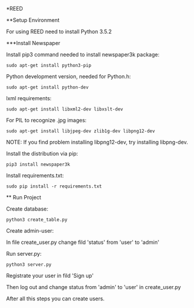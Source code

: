 *REED

**Setup Environment

For using REED need to  install Python 3.5.2

***Install Newspaper

Install pip3 command needed to install newspaper3k package:

```
sudo apt-get install python3-pip
```

Python development version, needed for Python.h:

```
sudo apt-get install python-dev
```

lxml requirements:

```
sudo apt-get install libxml2-dev libxslt-dev
```

For PIL to recognize .jpg images:

```
sudo apt-get install libjpeg-dev zlib1g-dev libpng12-dev
```

NOTE: If you find problem installing libpng12-dev, try installing libpng-dev.

Install the distribution via pip:

```
pip3 install newspaper3k
```

Install requirements.txt:

```
sudo pip install -r requirements.txt
```

** Run Project

Create database:

```
python3 create_table.py
```

Create admin-user:

In file create_user.py change fild 'status' from 'user' to 'admin'

Run server.py:

```
python3 server.py
```

Registrate your user in fild 'Sign up'

Then log out and change status from 'admin' to 'user' in create_user.py

After all this steps you can create users.
